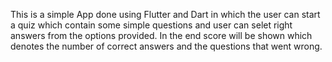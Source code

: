 This is a simple App done using Flutter and Dart in which the user can start a quiz which contain some simple questions and user can selet right answers from the options provided. In the end score will be shown which denotes the number of correct answers and the questions that went wrong.
